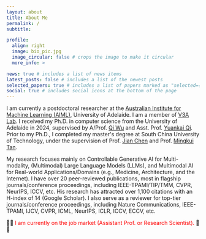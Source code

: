 ```yaml
---
layout: about
title: About Me
permalink: /
subtitle: 

profile:
  align: right
  image: bio_pic.jpg
  image_circular: false # crops the image to make it circular
  more_info: >

news: true # includes a list of news items
latest_posts: false # includes a list of the newest posts
selected_papers: true # includes a list of papers marked as "selected={true}"
social: true # includes social icons at the bottom of the page
---
```


I am currently a postdoctoral researcher at the [Australian Institute for Machine Learning (AIML)](https://en.wikipedia.org/wiki/Australian_Institute_for_Machine_Learning), University of Adelaide. I am a member of [V3A Lab](https://v3alab.github.io/). I received my Ph.D. in computer science from the University of Adelaide in 2024, supervised by A/Prof. [Qi Wu](https://scholar.google.co.uk/citations?user=aKXe1FEAAAAJ&hl=en) and Asst. Prof. [Yuankai Qi](https://scholar.google.com/citations?user=mLqg5hYAAAAJ&hl=en). Prior to my Ph.D., I completed my master's degree at South China University of Technology, under the supervision of Prof. [Jian Chen](https://dblp.org/pid/49/6002-11.html) and Prof. [Mingkui Tan](https://scholar.google.com.au/citations?user=EVsoTGkAAAAJ&hl=en).

My research focuses mainly on Controllable Generative AI for Multi-modality, (Multimodal) Large Language Models (LLMs), and Multimodal AI for Real-world Applications/Domains (e.g., Medicine, Architecture, and the Internet). I have over 20 peer-reviewed publications, most in flagship journals/conference proceedings, including IEEE-TPAMI/TIP/TMM, CVPR, NeurIPS, ICCV, etc. His research has attracted over 1,100 citations with an H-index of 14 (Google Scholar). I also serve as a reviewer for top-tier journals/conference proceedings, including Nature Communications, IEEE-TPAMI, IJCV, CVPR, ICML, NeurIPS, ICLR, ICCV, ECCV, etc.

🌟🌟 <span style="color:red">I am currently on the job market (Assistant Prof. or Research Scientist).</span>  🌟🌟